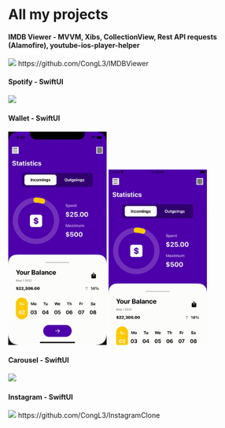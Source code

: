 # All my projects

#### IMDB Viewer - MVVM, Xibs, CollectionView, Rest API requests (Alamofire), youtube-ios-player-helper
<img src="./Gifs/IMDBApp.gif" width="200">
https://github.com/CongL3/IMDBViewer

#### Spotify - SwiftUI
<img src="./Gifs/spotify.gif" width="200">


#### Wallet - SwiftUI
<img src="./Gifs/wallet-big-screen.gif" width="200">  <img src="./Gifs/wallet-small-screen.gif" width="200">

#### Carousel - SwiftUI
<img src="./Gifs/carousel.gif" width="200">


#### Instagram - SwiftUI
<img src="./Gifs/instagram1.gif" width="200">
https://github.com/CongL3/InstagramClone

